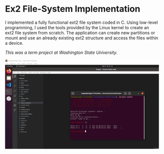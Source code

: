 # Ex2 File-System Implementation

I implemented a fully functional ext2 file system coded in C. Using low-level programming, I used the tools provided by the Linux kernel to create an ext2 file system from scratch. The application can create new partitions or mount and use an already existing ext2 structure and access the files within a device.

*This was a term project at Washington State University.*

![ext2](./img/ext2_screenshot-1.png)
